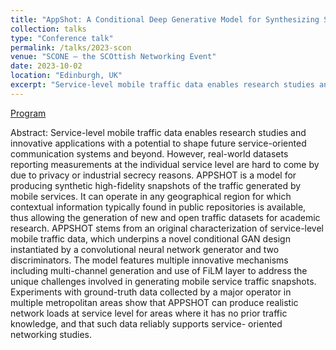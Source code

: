 ```yaml
---
title: "AppShot: A Conditional Deep Generative Model for Synthesizing Service-Level Mobile Traffic Snapshots at City Scale"
collection: talks
type: "Conference talk"
permalink: /talks/2023-scon 
venue: "SCONE – the SCOttish Networking Event"
date: 2023-10-02
location: "Edinburgh, UK"
excerpt: "Service-level mobile traffic data enables research studies and innovative applications with a potential to shape future service-oriented communication systems and beyond. However, real-world datasets reporting measurements at the individual service level are hard to come by due to privacy or industrial secrecy reasons. APPSHOT is a model for producing synthetic high-fidelity snapshots of the traffic generated by mobile services..."
---
```

[Program](https://scone.cs.st-andrews.ac.uk/meetings/scone-meeting-10-02-2023/)

Abstract: Service-level mobile traffic data enables research studies and innovative applications with a potential to shape future service-oriented communication systems and beyond. However, real-world datasets reporting measurements at the individual service level are hard to come by due to privacy or industrial secrecy reasons. APPSHOT is a model for producing synthetic high-fidelity snapshots of the traffic generated by mobile services. It can operate in any geographical region for which contextual information typically found in public repositories is available, thus allowing the generation of new and open traffic datasets for academic research. APPSHOT stems from an original characterization of service-level mobile traffic data, which underpins a novel conditional GAN design instantiated by a convolutional neural network generator and two discriminators. The model features multiple innovative mechanisms including multi-channel generation and use of FiLM layer to address the unique challenges involved in generating mobile service traffic snapshots. Experiments with ground-truth data collected by a major operator in multiple metropolitan areas show that APPSHOT can produce realistic network loads at service level for areas where it has no prior traffic knowledge, and that such data reliably supports service- oriented networking studies.

